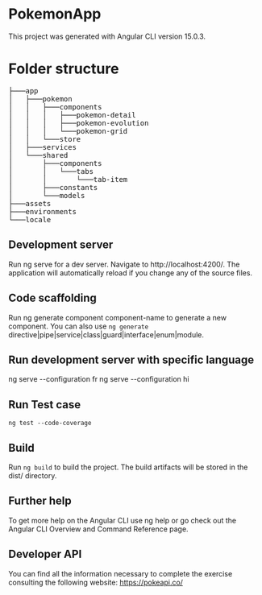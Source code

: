 # PokemonApp
This project was generated with Angular CLI version 15.0.3.

# Folder structure
<pre>
├───app
│   ├───pokemon
│   │   ├───components
│   │   │   ├───pokemon-detail
│   │   │   ├───pokemon-evolution
│   │   │   └───pokemon-grid
│   │   └───store
│   ├───services
│   └───shared
│       ├───components
│       │   └───tabs
│       │       └───tab-item
│       ├───constants
│       └───models
├───assets
├───environments
└───locale
</pre>

## Development server
Run ng serve for a dev server. Navigate to http://localhost:4200/. The application will automatically reload if you change any of the source files.

## Code scaffolding
Run ng generate component component-name to generate a new component. You can also use `ng generate` directive|pipe|service|class|guard|interface|enum|module.

## Run development server with specific language
ng serve --configuration fr
ng serve --configuration hi 

## Run Test case

`ng test --code-coverage`

## Build
Run `ng build` to build the project. The build artifacts will be stored in the dist/ directory.

## Further help
To get more help on the Angular CLI use ng help or go check out the Angular CLI Overview and Command Reference page.

## Developer API
You can find all the information necessary to complete the exercise
consulting the following website: https://pokeapi.co/